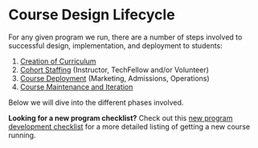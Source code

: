 # Course Design Lifecycle

For any given program we run, there are a number of steps involved to successful design, implementation, and deployment to students:

1. [Creation of Curriculum](./#1-Creation-of-Curriculum)
2. [Cohort Staffing](./#2-Cohort-Staffing-Instructor-TechFellow-andor-Volunteer) \(Instructor, TechFellow and/or Volunteer\)
3. [Course Deployment](./#3-Course-Deployment-Marketing-Admissions-Operations) \(Marketing, Admissions, Operations\)
4. [Course Maintenance and Iteration](./#4-Course-Maintenance-and-Iteration)

Below we will dive into the different phases involved.

**Looking for a new program checklist?** Check out this [new program development checklist](https://hackmd.io/RqItFKQvQdCFZX4DGfSgzg) for a more detailed listing of getting a new course running.

